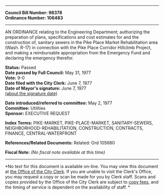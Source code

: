 * * * * *  
  
**Council Bill Number: [](#h0)[](#h2)98378**   
**Ordinance Number: 106483**  
  
* * * * *  
  
AN ORDINANCE relating to the Engineering Department; authorizing the preparation of plans, specifications and cost estimates for and the construction of, sanitary sewers in the Pike Place Market Rehabilitation area (Wash. R-17) in connection with the Pike Place Corridor Hillclimb Project, and making a reimbursable appropriation from the Emergency Fund and declaring the emergency therefor.  
  
**Status:** Passed   
**Date passed by Full Council:** May 31, 1977   
**Vote:** 9-0   
**Date filed with the City Clerk:** June 7, 1977   
**Date of Mayor's signature:** June 7, 1977   
[(about the signature date)](/~public/approvaldate.htm)   
  
  
**Date introduced/referred to committee:** May 2, 1977   
**Committee:** Utilities   
**Sponsor:** EXECUTIVE REQUEST   
  
**Index Terms:** PIKE-MARKET, PIKE-PLACE-MARKET, SANITARY-SEWERS, NEIGHBORHOOD-REHABILITATION, CONSTRUCTION, CONTRACTS, FINANCE, CENTRAL-WATERFRONT  
  
**References/Related Documents:** Related: Ord 105680  
  
**Fiscal Note:** *(No fiscal note available at this time)*  
  
* * * * *  
  
*No text for this document is available on-line. You may view this document at [the Office of the City Clerk](http://www.seattle.gov/leg/clerk/contactUs.htm). If you are unable to visit the Clerk's Office, you may request a copy or scan be made for you by Clerk staff. Scans and copies provided by the Office of the City Clerk are subject to [copy fees](http://clerk.seattle.gov/~public/clerkfees.htm), and the timing of service is dependent on the availability of staff. *  
  
  

